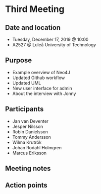 # Third Meeting

## Date and location
- Tuesday, December 17, 2019 @ 10:00
- A2527 @ Luleå University of Technology

## Purpose
- Example overview of Neo4J  
- Updated Github workflow
- Updated UML
- New user interface for admin
- About the interview with Jonny


## Participants
- Jan van Deventer
- Jesper Nilsson 
- Robin Danielsson
- Tommy Andersson
- Wilma Krutrök
- Johan Rodahl Holmgren
- Marcus Eriksson

## Meeting notes

## Action points

